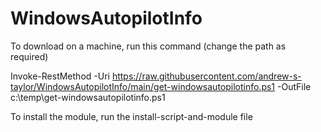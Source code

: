 # WindowsAutopilotInfo
 
To download on a machine, run this command (change the path as required)


Invoke-RestMethod -Uri https://raw.githubusercontent.com/andrew-s-taylor/WindowsAutopilotInfo/main/get-windowsautopilotinfo.ps1 -OutFile c:\temp\get-windowsautopilotinfo.ps1


To install the module, run the install-script-and-module file
